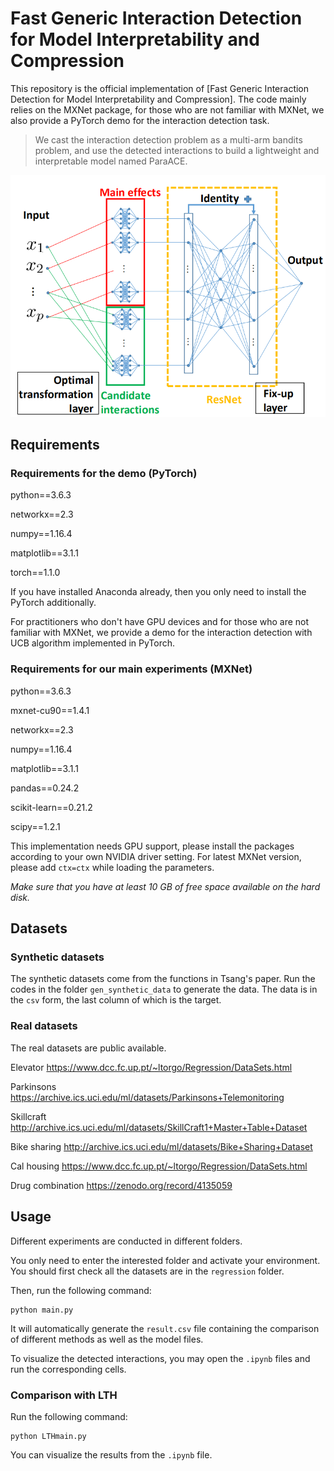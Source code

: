 # Fast Generic Interaction Detection for Model Interpretability and Compression

This repository is the official implementation of [Fast Generic Interaction Detection for Model Interpretability and Compression]. The code mainly relies on the MXNet package, for those who are not familiar with MXNet, we also provide a PyTorch demo for the interaction detection task. 

> We cast the interaction detection problem as a multi-arm bandits problem, and use the detected interactions to build a lightweight and interpretable model named ParaACE. 
> 
![](figures/fixupRes.png)

## Requirements 

### Requirements for the demo (PyTorch)

python==3.6.3

networkx==2.3

numpy==1.16.4

matplotlib==3.1.1

torch==1.1.0

If you have installed Anaconda already, then you only need to install the PyTorch additionally. 

For practitioners who don't have GPU devices and for those who are not familiar with MXNet, we provide a demo for the interaction detection with UCB algorithm implemented in PyTorch.




### Requirements for our main experiments (MXNet)
python==3.6.3

mxnet-cu90==1.4.1 

networkx==2.3

numpy==1.16.4

matplotlib==3.1.1

pandas==0.24.2

scikit-learn==0.21.2

scipy==1.2.1

This implementation needs GPU support, please install the packages according to your own NVIDIA driver setting. For latest MXNet version, please add `ctx=ctx` while loading the parameters.

*Make sure that you have at least 10 GB of free space available on the hard disk.*

## Datasets

### Synthetic datasets

The synthetic datasets come from the functions in Tsang's paper. Run the codes in the folder `gen_synthetic_data` to generate the data. The data is in the `csv` form, the last column of which is the target.

### Real datasets

The real datasets are public available. 

Elevator https://www.dcc.fc.up.pt/~ltorgo/Regression/DataSets.html

Parkinsons https://archive.ics.uci.edu/ml/datasets/Parkinsons+Telemonitoring

Skillcraft http://archive.ics.uci.edu/ml/datasets/SkillCraft1+Master+Table+Dataset

Bike sharing http://archive.ics.uci.edu/ml/datasets/Bike+Sharing+Dataset

Cal housing https://www.dcc.fc.up.pt/~ltorgo/Regression/DataSets.html

Drug combination https://zenodo.org/record/4135059

## Usage

Different experiments are conducted in different folders. 

You only need to enter the interested folder and activate your environment. You should first check all the datasets are in the `regression` folder.

Then, run the following command:
```
python main.py
```
It will automatically generate the `result.csv` file containing the comparison of different methods as well as the model files.

To visualize the detected interactions, you may open the `.ipynb` files and run the corresponding cells.

### Comparison with LTH

Run the following command:
```
python LTHmain.py
```

You can visualize the results from the `.ipynb` file.
